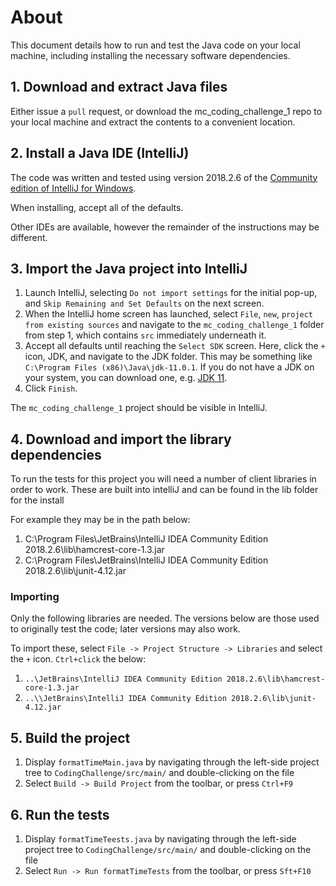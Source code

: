 # About
This document details how to run and test the Java code on your local machine, including installing the necessary software dependencies.

## 1. Download and extract Java files
Either issue a `pull` request, or download the  mc_coding_challenge_1 repo to your local machine and extract the contents to a convenient location. 

## 2. Install a Java IDE (IntelliJ)
The code was written and tested using version 2018.2.6 of the [Community edition of IntelliJ for Windows](https://www.jetbrains.com/idea/download/#section=windows). 

When installing, accept all of the defaults.

Other IDEs are available, however the remainder of the instructions may be different.

## 3. Import the Java project into IntelliJ
1. Launch IntelliJ, selecting `Do not import settings` for the initial pop-up, and `Skip Remaining and Set Defaults` on the next screen.
2. When the IntelliJ home screen has launched, select `File`, `new`, `project from existing sources` and navigate to the `mc_coding_challenge_1` folder from step 1, which contains `src` immediately underneath it.
3. Accept all defaults until reaching the `Select SDK` screen. Here, click the `+` icon, JDK, and navigate to the JDK folder. This may be something like `C:\Program Files (x86)\Java\jdk-11.0.1`. If you do not have a JDK on your system, you can download one, e.g. [JDK 11](https://www.oracle.com/technetwork/java/javase/downloads/jdk11-downloads-5066655.html).
4. Click `Finish`.

The `mc_coding_challenge_1` project should be visible in IntelliJ.

## 4. Download and import the library dependencies
To run the tests for this project you will need a number of client libraries in order to work. These are built into intelliJ and can be found in the lib folder for the install

For example they may be in the path below:

1. C:\Program Files\JetBrains\IntelliJ IDEA Community Edition 2018.2.6\lib\hamcrest-core-1.3.jar
2. C:\Program Files\JetBrains\IntelliJ IDEA Community Edition 2018.2.6\lib\junit-4.12.jar

### Importing
Only the following libraries are needed. The versions below are those used to originally test the code; later versions may also work.

To import these, select `File -> Project Structure -> Libraries` and select the `+` icon. `Ctrl+click` the below:

 1. `..\JetBrains\IntelliJ IDEA Community Edition 2018.2.6\lib\hamcrest-core-1.3.jar`
 2. `..\\JetBrains\IntelliJ IDEA Community Edition 2018.2.6\lib\junit-4.12.jar`

## 5. Build the project
1. Display `formatTimeMain.java` by navigating through the left-side project tree to `CodingChallenge/src/main/` and double-clicking on the file
2. Select `Build -> Build Project` from the toolbar, or press `Ctrl+F9`

## 6. Run the tests
1. Display `formatTimeTeests.java` by navigating through the left-side project tree to `CodingChallenge/src/main/` and double-clicking on the file
2. Select `Run -> Run formatTimeTests` from the toolbar, or press `Sft+F10`

